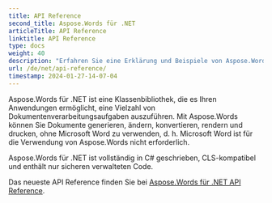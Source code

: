```yaml
---
title: API Reference
second_title: Aspose.Words für .NET
articleTitle: API Reference
linktitle: API Reference
type: docs
weight: 40
description: "Erfahren Sie eine Erklärung und Beispiele von Aspose.Words für .NET-Klassen und -Methoden zum Generieren, Konvertieren, Ändern, Rendern und Drucken von Dokumenten ohne Verwendung von Microsoft Word."
url: /de/net/api-reference/
timestamp: 2024-01-27-14-07-04
---
```


Aspose.Words für .NET ist eine Klassenbibliothek, die es Ihren Anwendungen ermöglicht, eine Vielzahl von Dokumentenverarbeitungsaufgaben auszuführen. Mit Aspose.Words können Sie Dokumente generieren, ändern, konvertieren, rendern und drucken, ohne Microsoft Word zu verwenden, d. h. Microsoft Word ist für die Verwendung von Aspose.Words nicht erforderlich.

Aspose.Words für .NET ist vollständig in C# geschrieben, CLS-kompatibel und enthält nur sicheren verwalteten Code.

Das neueste API Reference finden Sie bei [Aspose.Words für .NET API Reference](https://reference.aspose.com/words/de/net/).
